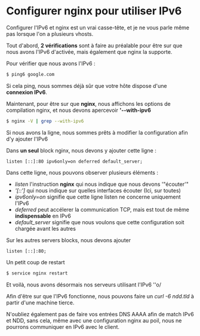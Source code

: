 # Configurer nginx pour utiliser IPv6

Configurer l'IPv6 et nginx est un vrai casse-tête, et je ne vous parle
même pas lorsque l'on a plusieurs vhosts.

Tout d'abord, **2 vérifications** sont à faire au préalable pour être
sur que nous avons l'IPv6 d'activée, mais également que nginx la
supporte.

Pour vérifier que nous avons l'IPv6 :

```bash
$ ping6 google.com
```

Si cela ping, nous sommes déjà sûr que votre hôte dispose d'une
**connexion IPv6**.

Maintenant, pour être sur que **nginx**, nous affichons les options de
compilation nginx, et nous devons apercevoir **'--with-ipv6**

```bash
$ nginx -V | grep --with-ipv6
```

Si nous avons la ligne, nous sommes prêts à modifier la configuration
afin d'y ajouter l'IPv6

Dans **un seul** block nginx, nous devons y ajouter cette ligne :

```nginx
listen [::]:80 ipv6only=on deferred default_server;
```

Dans cette ligne, nous pouvons observer plusieurs éléments :

-   *listen* l'instruction **nginx** qui nous indique que nous devons
    '"écouter'"
-   *'[::']* qui nous indique sur quelles interfaces écouter (Ici, sur
    toutes)
-   *ipv6only=on* signifie que cette ligne listen ne concerne uniquement
    l'IPv6
-   *deferred* peut accélerer la communication TCP, mais est tout de
    même **indispensable** en IPv6
-   *default_server* signifie que nous voulons que cette configuration
    soit chargée avant les autres

Sur les autres servers blocks, nous devons ajouter

```nginx
listen [::]:80;
```

Un petit coup de restart

```bash
$ service nginx restart
```

Et voilà, nous avons désormais nos serveurs utilisant l'IPv6 ''o/

Afin d'être sur que l'IPv6 fonctionne, nous pouvons faire un *curl -6
ndd.tld* à partir d'une machine tierce.

N'oubliez également pas de faire vos entrées DNS AAAA afin de match
IPv6 et NDD, sans cela, même avec une configuration nginx au poil, nous
ne pourrons communiquer en IPv6 avec le client.
